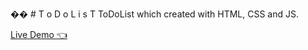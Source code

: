 ��
﻿# T o D o L i s T
 ToDoList which created with HTML, CSS and JS.

 [Live Demo 👈](https://mukhtarrahimi.github.io/ToDoList/)

 
 
